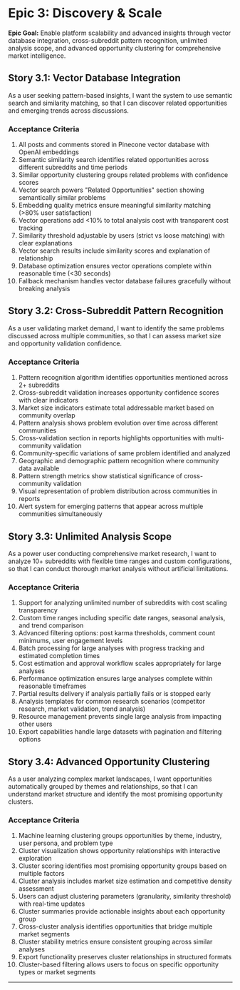 # Epic 3: Discovery & Scale

**Epic Goal:** Enable platform scalability and advanced insights through vector database integration, cross-subreddit pattern recognition, unlimited analysis scope, and advanced opportunity clustering for comprehensive market intelligence.

## Story 3.1: Vector Database Integration

As a user seeking pattern-based insights,
I want the system to use semantic search and similarity matching,
so that I can discover related opportunities and emerging trends across discussions.

### Acceptance Criteria

1. All posts and comments stored in Pinecone vector database with OpenAI embeddings
2. Semantic similarity search identifies related opportunities across different subreddits and time periods
3. Similar opportunity clustering groups related problems with confidence scores
4. Vector search powers "Related Opportunities" section showing semantically similar problems
5. Embedding quality metrics ensure meaningful similarity matching (>80% user satisfaction)
6. Vector operations add <10% to total analysis cost with transparent cost tracking
7. Similarity threshold adjustable by users (strict vs loose matching) with clear explanations
8. Vector search results include similarity scores and explanation of relationship
9. Database optimization ensures vector operations complete within reasonable time (<30 seconds)
10. Fallback mechanism handles vector database failures gracefully without breaking analysis

## Story 3.2: Cross-Subreddit Pattern Recognition

As a user validating market demand,
I want to identify the same problems discussed across multiple communities,
so that I can assess market size and opportunity validation confidence.

### Acceptance Criteria

1. Pattern recognition algorithm identifies opportunities mentioned across 2+ subreddits
2. Cross-subreddit validation increases opportunity confidence scores with clear indicators
3. Market size indicators estimate total addressable market based on community overlap
4. Pattern analysis shows problem evolution over time across different communities
5. Cross-validation section in reports highlights opportunities with multi-community validation
6. Community-specific variations of same problem identified and analyzed
7. Geographic and demographic pattern recognition where community data available
8. Pattern strength metrics show statistical significance of cross-community validation
9. Visual representation of problem distribution across communities in reports
10. Alert system for emerging patterns that appear across multiple communities simultaneously

## Story 3.3: Unlimited Analysis Scope

As a power user conducting comprehensive market research,
I want to analyze 10+ subreddits with flexible time ranges and custom configurations,
so that I can conduct thorough market analysis without artificial limitations.

### Acceptance Criteria

1. Support for analyzing unlimited number of subreddits with cost scaling transparency
2. Custom time ranges including specific date ranges, seasonal analysis, and trend comparison
3. Advanced filtering options: post karma thresholds, comment count minimums, user engagement levels
4. Batch processing for large analyses with progress tracking and estimated completion times
5. Cost estimation and approval workflow scales appropriately for large analyses
6. Performance optimization ensures large analyses complete within reasonable timeframes
7. Partial results delivery if analysis partially fails or is stopped early
8. Analysis templates for common research scenarios (competitor research, market validation, trend analysis)
9. Resource management prevents single large analysis from impacting other users
10. Export capabilities handle large datasets with pagination and filtering options

## Story 3.4: Advanced Opportunity Clustering

As a user analyzing complex market landscapes,
I want opportunities automatically grouped by themes and relationships,
so that I can understand market structure and identify the most promising opportunity clusters.

### Acceptance Criteria

1. Machine learning clustering groups opportunities by theme, industry, user persona, and problem type
2. Cluster visualization shows opportunity relationships with interactive exploration
3. Cluster scoring identifies most promising opportunity groups based on multiple factors
4. Cluster analysis includes market size estimation and competitive density assessment
5. Users can adjust clustering parameters (granularity, similarity threshold) with real-time updates
6. Cluster summaries provide actionable insights about each opportunity group
7. Cross-cluster analysis identifies opportunities that bridge multiple market segments
8. Cluster stability metrics ensure consistent grouping across similar analyses
9. Export functionality preserves cluster relationships in structured formats
10. Cluster-based filtering allows users to focus on specific opportunity types or market segments

---
